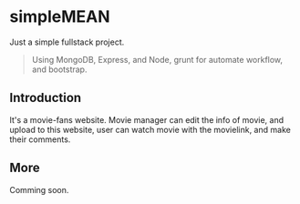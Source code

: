 # simpleMEAN
  Just a simple fullstack project.

> Using MongoDB, Express, and Node, grunt for automate workflow, and bootstrap.

## Introduction
  It's a movie-fans website. Movie manager can edit the info of movie, and upload to this website, user can watch movie with the movielink, and make their comments.
  
## More
  Comming soon.
